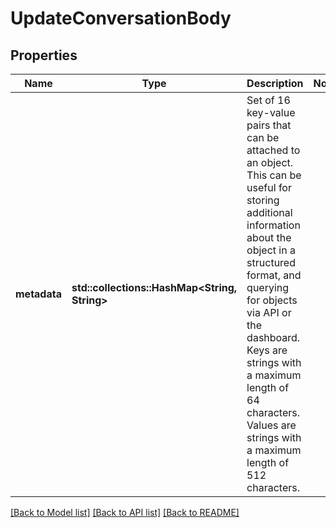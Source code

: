 # UpdateConversationBody

## Properties

Name | Type | Description | Notes
------------ | ------------- | ------------- | -------------
**metadata** | **std::collections::HashMap<String, String>** | Set of 16 key-value pairs that can be attached to an object. This can be         useful for storing additional information about the object in a structured         format, and querying for objects via API or the dashboard.         Keys are strings with a maximum length of 64 characters. Values are strings         with a maximum length of 512 characters. | 

[[Back to Model list]](../README.md#documentation-for-models) [[Back to API list]](../README.md#documentation-for-api-endpoints) [[Back to README]](../README.md)


